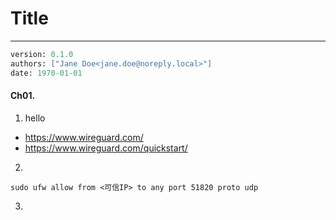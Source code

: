 # Title
---
```meta
version: 0.1.0
authors: ["Jane Doe<jane.doe@noreply.local>"]
date: 1970-01-01
```


#### Ch01. 
1. hello
- https://www.wireguard.com/
- https://www.wireguard.com/quickstart/

2. 
```
sudo ufw allow from <可信IP> to any port 51820 proto udp
```

3. 
